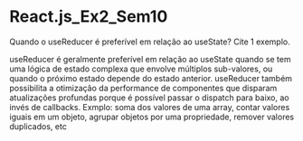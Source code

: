 # React.js_Ex2_Sem10

Quando o useReducer é preferível em relação ao useState? Cite 1 exemplo.

useReducer é geralmente preferível em relação ao useState quando se tem uma lógica de estado complexa que envolve múltiplos sub-valores, ou quando o próximo estado depende do estado anterior. useReducer também possibilita a otimização da performance de componentes que disparam atualizações profundas porque é possível passar o dispatch para baixo, ao invés de callbacks.
Exmplo: soma dos valores de uma array, contar valores iguais em um objeto, agrupar objetos por uma propriedade, remover valores duplicados, etc
